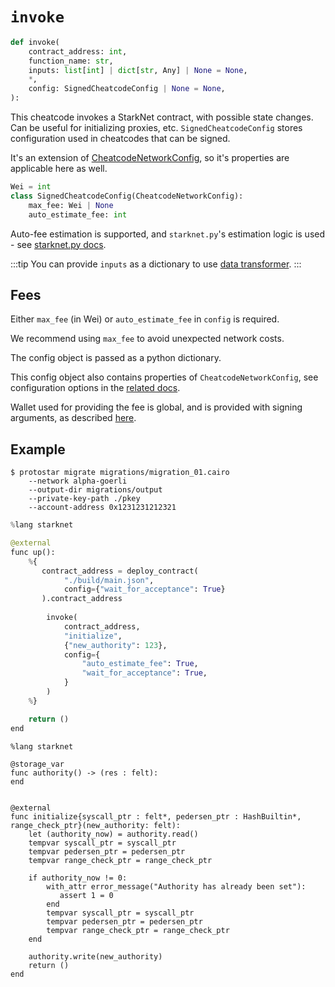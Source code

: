 # `invoke`

```python
def invoke(
    contract_address: int,
    function_name: str,
    inputs: list[int] | dict[str, Any] | None = None,
    *,
    config: SignedCheatcodeConfig | None = None,
):
```

This cheatcode invokes a StarkNet contract, with possible state changes. Can be useful for initializing proxies, etc.
`SignedCheatcodeConfig` stores configuration used in cheatcodes that can be signed.

It's an extension of [CheatcodeNetworkConfig](../03-network-config.md), so it's properties are applicable here as well.

```python
Wei = int
class SignedCheatcodeConfig(CheatcodeNetworkConfig):
    max_fee: Wei | None
    auto_estimate_fee: int
```

Auto-fee estimation is supported, and `starknet.py`'s estimation logic is used - see [starknet.py docs](https://starknetpy.readthedocs.io/en/latest/guide.html#automatic-fee-estimation).


:::tip
You can provide `inputs` as a dictionary to use [data transformer](./README.md#data-transformer).
:::

## Fees
Either `max_fee` (in Wei) or `auto_estimate_fee` in `config` is required.

We recommend using `max_fee` to avoid unexpected network costs.

The config object is passed as a python dictionary.

This config object also contains properties of `CheatcodeNetworkConfig`, see configuration options in the [related docs](../03-network-config.md).

Wallet used for providing the fee is global, and is provided with signing arguments, as described [here](../01-cli.md#signing-a-declaration).

## Example

```
$ protostar migrate migrations/migration_01.cairo
    --network alpha-goerli
    --output-dir migrations/output
    --private-key-path ./pkey
    --account-address 0x1231231212321
```

```python title="migrations/migration_01.cairo"
%lang starknet

@external
func up():
    %{ 
       contract_address = deploy_contract(
            "./build/main.json", 
            config={"wait_for_acceptance": True}
       ).contract_address
       
        invoke(
            contract_address,
            "initialize",
            {"new_authority": 123},
            config={
                "auto_estimate_fee": True,
                "wait_for_acceptance": True,
            }
        )
    %}

    return ()
end
```

```cairo title="src/main.cairo"
%lang starknet

@storage_var
func authority() -> (res : felt):
end


@external
func initialize{syscall_ptr : felt*, pedersen_ptr : HashBuiltin*, range_check_ptr}(new_authority: felt):
    let (authority_now) = authority.read()
    tempvar syscall_ptr = syscall_ptr
    tempvar pedersen_ptr = pedersen_ptr
    tempvar range_check_ptr = range_check_ptr

    if authority_now != 0:
        with_attr error_message("Authority has already been set"):
           assert 1 = 0
        end
        tempvar syscall_ptr = syscall_ptr
        tempvar pedersen_ptr = pedersen_ptr
        tempvar range_check_ptr = range_check_ptr
    end

    authority.write(new_authority)
    return ()
end
```